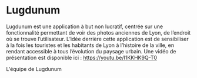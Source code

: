 # Lugdunum
Lugdunum est une application à but non lucratif, centrée sur une fonctionnalité permettant de voir des photos anciennes de Lyon, de l’endroit où se trouve l’utilisateur.
L’idée derrière cette application est de sensibiliser à la fois les touristes et les habitants de Lyon à l’histoire de la ville, en rendant accessible à tous l’évolution du paysage urbain.
Une vidéo de présentation est disponible ici : https://youtu.be/I1KKHK9Q-T0

L'équipe de Lugdunum
